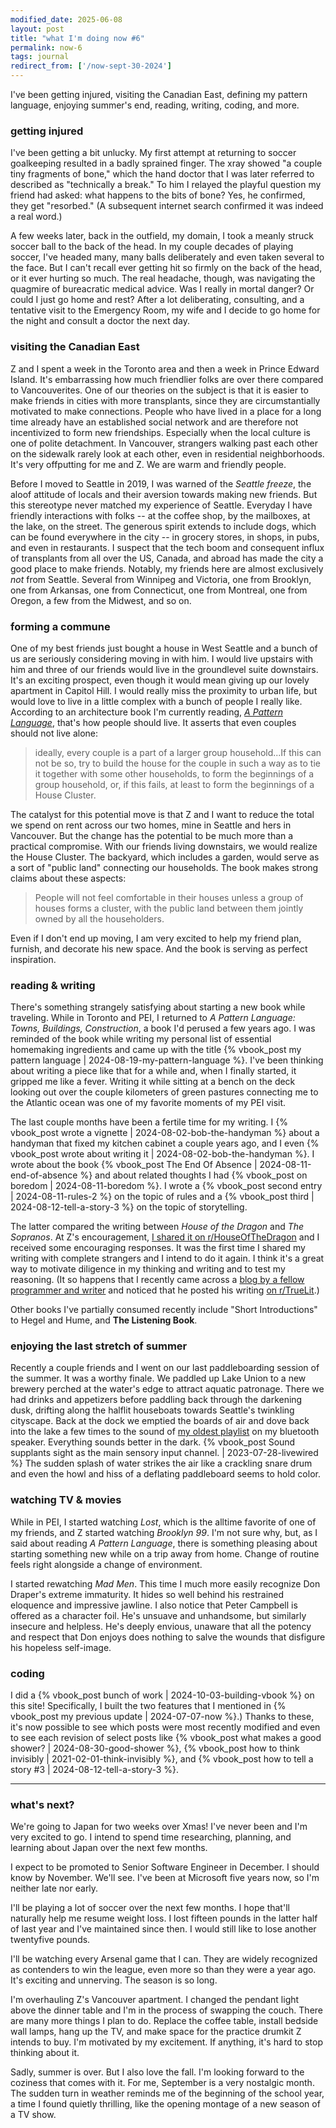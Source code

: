 ```yaml
---
modified_date: 2025-06-08
layout: post
title: "what I'm doing now #6"
permalink: now-6
tags: journal
redirect_from: ['/now-sept-30-2024']
---
```


I've been getting injured, visiting the Canadian East, defining my pattern language, enjoying summer's end, reading, writing, coding, and more.
<!--more-->

### getting injured

I've been getting a bit unlucky.
My first attempt at returning to soccer goalkeeping resulted in a badly sprained finger.
The xray showed "a couple tiny fragments of bone," which the hand doctor that I was later referred to described as "technically a break."
To him I relayed the playful question my friend had asked: what happens to the bits of bone?
Yes, he confirmed, they get "resorbed."
(A subsequent internet search confirmed it was indeed a real word.)

A few weeks later, back in the outfield, my domain, I took a meanly struck soccer ball to the back of the head.
In my couple decades of playing soccer, I've headed many, many balls deliberately and even taken several to the face.
But I can't recall ever getting hit so firmly on the back of the head, or it ever hurting so much.
The real headache, though, was navigating the quagmire of bureacratic medical advice.
Was I really in mortal danger?
Or could I just go home and rest?
After a lot deliberating, consulting, and a tentative visit to the Emergency Room, my wife and I decide to go home for the night and consult a doctor the next day.

### visiting the Canadian East

Z and I spent a week in the Toronto area and then a week in Prince Edward Island.
It's embarrassing how much friendlier folks are over there compared to Vancouverites.
One of our theories on the subject is that it is easier to make friends in cities with more transplants, since they are circumstantially motivated to make connections.
People who have lived in a place for a long time already have an established social network and are therefore not incentivized to form new friendships.
Especially when the local culture is one of polite detachment.
In Vancouver, strangers walking past each other on the sidewalk rarely look at each other, even in residential neighborhoods.
It's very offputting for me and Z.
We are warm and friendly people.

Before I moved to Seattle in 2019, I was warned of the _Seattle freeze_, the aloof attitude of locals and their aversion towards making new friends.
But this stereotype never matched my experience of Seattle.
Everyday I have friendly interactions with folks -- at the coffee shop, by the mailboxes, at the lake, on the street.
The generous spirit extends to include dogs, which can be found everywhere in the city -- in grocery stores, in shops, in pubs, and even in restaurants.
I suspect that the tech boom and consequent influx of transplants from all over the US, Canada, and abroad has made the city a good place to make friends.
Notably, my friends here are almost exclusively _not_ from Seattle.
Several from Winnipeg and Victoria, one from Brooklyn, one from Arkansas, one from Connecticut, one from Montreal, one from Oregon, a few from the Midwest, and so on.

### forming a commune

One of my best friends just bought a house in West Seattle and a bunch of us are seriously considering moving in with him.
I would live upstairs with him and three of our friends would live in the groundlevel suite downstairs.
It's an exciting prospect, even though it would mean giving up our lovely apartment in Capitol Hill.
I would really miss the proximity to urban life, but would love to live in a little complex with a bunch of people I really like.
According to an architecture book I'm currently reading, [_A Pattern Language_](https://www.wikiwand.com/en/articles/A_Pattern_Language), that's how people should live.
It asserts that even couples should not live alone:

> ideally, every couple is a part of a larger group household...If this can not be so, try to build the house for the couple in such a way as to tie it together with some other households, to form the beginnings of a group household, or, if this fails, at least to form the beginnings of a House Cluster.

The catalyst for this potential move is that Z and I want to reduce the total we spend on rent across our two homes, mine in Seattle and hers in Vancouver.
But the change has the potential to be much more than a practical compromise.
With our friends living downstairs, we would realize the House Cluster.
The backyard, which includes a garden, would serve as a sort of "public land" connecting our households.
The book makes strong claims about these aspects:

> People will not feel comfortable in their houses unless a group of houses forms a cluster, with the public land between them jointly owned by all the householders.

Even if I don't end up moving, I am very excited to help my friend plan, furnish, and decorate his new space.
And the book is serving as perfect inspiration.

### reading & writing

There's something strangely satisfying about starting a new book while traveling.
While in Toronto and PEI, I returned to _A Pattern Language: Towns, Buildings, Construction_, a book I'd perused a few years ago.
I was reminded of the book while writing my personal list of essential homemaking ingredients and came up with the title {% vbook_post my pattern language | 2024-08-19-my-pattern-language %}.
I've been thinking about writing a piece like that for a while and, when I finally started, it gripped me like a fever.
Writing it while sitting at a bench on the deck looking out over the couple kilometers of green pastures connecting me to the Atlantic ocean was one of my favorite moments of my PEI visit.

The last couple months have been a fertile time for my writing.
I {% vbook_post wrote a vignette | 2024-08-02-bob-the-handyman %} about a handyman that fixed my kitchen cabinet a couple years ago, and I even {% vbook_post wrote about writing it | 2024-08-02-bob-the-handyman %}.
I wrote about the book {% vbook_post The End Of Absence | 2024-08-11-end-of-absence %} and about related thoughts I had {% vbook_post on boredom | 2024-08-11-boredom %}.
I wrote a {% vbook_post second entry | 2024-08-11-rules-2 %} on the topic of rules and a {% vbook_post third | 2024-08-12-tell-a-story-3 %} on the topic of storytelling.

The latter compared the writing between _House of the Dragon_ and _The Sopranos_.
At Z's encouragement, [I shared it on r/HouseOfTheDragon](https://www.reddit.com/r/HouseOfTheDragon/comments/1etvqml/why_house_of_the_dragon_is_good_but_the_sopranos/?utm_source=share&utm_medium=web3x&utm_name=web3xcss&utm_term=1&utm_content=share_button) and I received some encouraging responses.
It was the first time I shared my writing with complete strangers and I intend to do it again.
I think it's a great way to motivate diligence in my thinking and writing and to test my reasoning.
(It so happens that I recently came across a [blog by a fellow programmer and writer](https://jsomers.net/) and noticed that he posted his writing [on r/TrueLit](https://www.reddit.com/r/TrueLit/comments/wdjzuu/youre_probably_using_the_wrong_dictionary/?utm_source=share&utm_medium=web3x&utm_name=web3xcss&utm_term=1&utm_content=share_button).)

Other books I've partially consumed recently include "Short Introductions" to Hegel and Hume, and **The Listening Book**.

### enjoying the last stretch of summer

Recently a couple friends and I went on our last paddleboarding session of the summer.
It was a worthy finale.
We paddled up Lake Union to a new brewery perched at the water's edge to attract aquatic patronage.
There we had drinks and appetizers before paddling back through the darkening dusk, drifting along the halflit houseboats towards Seattle's twinkling cityscape.
Back at the dock we emptied the boards of air and dove back into the lake a few times to the sound of [my oldest playlist](https://open.spotify.com/playlist/3922aHPz8rdcAWwPCM7qUM?si=0eaf8e9bfbe7483f) on my bluetooth speaker.
Everything sounds better in the dark.
{% vbook_post Sound supplants sight as the main sensory input channel. | 2023-07-28-livewired %}
The sudden splash of water strikes the air like a crackling snare drum and even the howl and hiss of a deflating paddleboard seems to hold color.

### watching TV & movies

While in PEI, I started watching _Lost_, which is the alltime favorite of one of my friends, and Z started watching _Brooklyn 99_.
I'm not sure why, but, as I said about reading _A Pattern Language_, there is something pleasing about starting something new while on a trip away from home.
Change of routine feels right alongside a change of environment.

I started rewatching _Mad Men_.
This time I much more easily recognize Don Draper's extreme immaturity.
It hides so well behind his restrained eloquence and impressive jawline.
I also notice that Peter Campbell is offered as a character foil.
He's unsuave and unhandsome, but similarly insecure and helpless.
He's deeply envious, unaware that all the potency and respect that Don enjoys does nothing to salve the wounds that disfigure his hopeless self-image.

### coding

I did a {% vbook_post bunch of work | 2024-10-03-building-vbook %} on this site!
Specifically, I built the two features that I mentioned in {% vbook_post my previous update | 2024-07-07-now %}.)
Thanks to these, it's now possible to see which posts were most recently modified and even to see each revision of select posts like {% vbook_post what makes a good shower? | 2024-08-30-good-shower %}, {% vbook_post how to think invisibly | 2021-02-01-think-invisibly %}, and {% vbook_post how to tell a story #3 | 2024-08-12-tell-a-story-3 %}.

---

### what's next?

We're going to Japan for two weeks over Xmas!
I've never been and I'm very excited to go.
I intend to spend time researching, planning, and learning about Japan over the next few months.

I expect to be promoted to Senior Software Engineer in December.
I should know by November.
We'll see.
I've been at Microsoft five years now, so I'm neither late nor early.

I'll be playing a lot of soccer over the next few months.
I hope that'll naturally help me resume weight loss.
I lost fifteen pounds in the latter half of last year and I've maintained since then.
I would still like to lose another twentyfive pounds.

I'll be watching every Arsenal game that I can.
They are widely recognized as contenders to win the league, even more so than they were a year ago.
It's exciting and unnerving.
The season is so long.

I'm overhauling Z's Vancouver apartment.
I changed the pendant light above the dinner table and I'm in the process of swapping the couch.
There are many more things I plan to do.
Replace the coffee table, install bedside wall lamps, hang up the TV, and make space for the practice drumkit Z intends to buy.
I'm motivated by my excitement.
If anything, it's hard to stop thinking about it.

Sadly, summer is over.
But I also love the fall.
I'm looking forward to the coziness that comes with it.
For me, September is a very nostalgic month.
The sudden turn in weather reminds me of the beginning of the school year, a time I found quietly thrilling, like the opening montage of a new season of a TV show.
